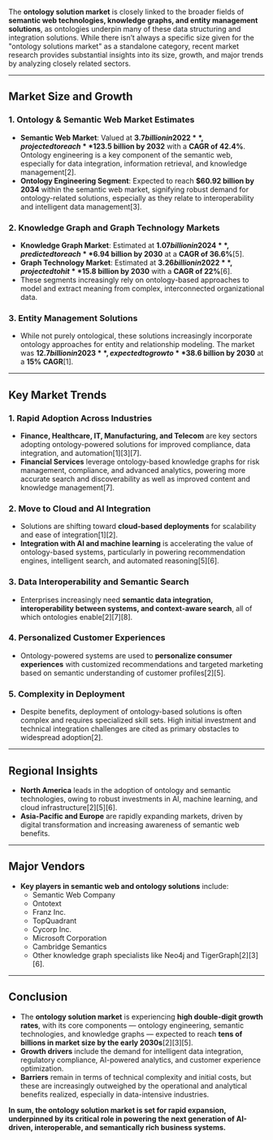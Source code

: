 The **ontology solution market** is closely linked to the broader fields of **semantic web technologies, knowledge graphs, and entity management solutions**, as ontologies underpin many of these data structuring and integration solutions. While there isn’t always a specific size given for the "ontology solutions market" as a standalone category, recent market research provides substantial insights into its size, growth, and major trends by analyzing closely related sectors.

---

## **Market Size and Growth**

### **1. Ontology & Semantic Web Market Estimates**

- **Semantic Web Market**: Valued at **$3.7 billion in 2022**, projected to reach **$123.5 billion by 2032** with a **CAGR of 42.4%**. Ontology engineering is a key component of the semantic web, especially for data integration, information retrieval, and knowledge management[2].
- **Ontology Engineering Segment**: Expected to reach **$60.92 billion by 2034** within the semantic web market, signifying robust demand for ontology-related solutions, especially as they relate to interoperability and intelligent data management[3].

### **2. Knowledge Graph and Graph Technology Markets**

- **Knowledge Graph Market**: Estimated at **$1.07 billion in 2024**, predicted to reach **$6.94 billion by 2030** at a **CAGR of 36.6%**[5].
- **Graph Technology Market**: Estimated at **$3.26 billion in 2022**, projected to hit **$15.8 billion by 2030** with a **CAGR of 22%**[6].
- These segments increasingly rely on ontology-based approaches to model and extract meaning from complex, interconnected organizational data.

### **3. Entity Management Solutions**

- While not purely ontological, these solutions increasingly incorporate ontology approaches for entity and relationship modeling. The market was **$12.7 billion in 2023**, expected to grow to **$38.6 billion by 2030** at a **15% CAGR**[1].

---

## **Key Market Trends**

### **1. Rapid Adoption Across Industries**
- **Finance, Healthcare, IT, Manufacturing, and Telecom** are key sectors adopting ontology-powered solutions for improved compliance, data integration, and automation[1][3][7].
- **Financial Services** leverage ontology-based knowledge graphs for risk management, compliance, and advanced analytics, powering more accurate search and discoverability as well as improved content and knowledge management[7].

### **2. Move to Cloud and AI Integration**
- Solutions are shifting toward **cloud-based deployments** for scalability and ease of integration[1][2].
- **Integration with AI and machine learning** is accelerating the value of ontology-based systems, particularly in powering recommendation engines, intelligent search, and automated reasoning[5][6].

### **3. Data Interoperability and Semantic Search**
- Enterprises increasingly need **semantic data integration, interoperability between systems, and context-aware search**, all of which ontologies enable[2][7][8].

### **4. Personalized Customer Experiences**
- Ontology-powered systems are used to **personalize consumer experiences** with customized recommendations and targeted marketing based on semantic understanding of customer profiles[2][5].

### **5. Complexity in Deployment**
- Despite benefits, deployment of ontology-based solutions is often complex and requires specialized skill sets. High initial investment and technical integration challenges are cited as primary obstacles to widespread adoption[2].

---

## **Regional Insights**

- **North America** leads in the adoption of ontology and semantic technologies, owing to robust investments in AI, machine learning, and cloud infrastructure[2][5][6].
- **Asia-Pacific and Europe** are rapidly expanding markets, driven by digital transformation and increasing awareness of semantic web benefits.

---

## **Major Vendors**

- **Key players in semantic web and ontology solutions** include:
  - Semantic Web Company
  - Ontotext
  - Franz Inc.
  - TopQuadrant
  - Cycorp Inc.
  - Microsoft Corporation
  - Cambridge Semantics
  - Other knowledge graph specialists like Neo4j and TigerGraph[2][3][6].

---

## **Conclusion**

- The **ontology solution market** is experiencing **high double-digit growth rates**, with its core components — ontology engineering, semantic technologies, and knowledge graphs — expected to reach **tens of billions in market size by the early 2030s**[2][3][5].
- **Growth drivers** include the demand for intelligent data integration, regulatory compliance, AI-powered analytics, and customer experience optimization.
- **Barriers** remain in terms of technical complexity and initial costs, but these are increasingly outweighed by the operational and analytical benefits realized, especially in data-intensive industries.

**In sum, the ontology solution market is set for rapid expansion, underpinned by its critical role in powering the next generation of AI-driven, interoperable, and semantically rich business systems.**